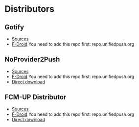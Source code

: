 # Distributors

## Gotify
* [Sources](https://github.com/gotify)
* [F-Droid](https://f-droid.org/packages/com.github.gotify) You need to add this repo first: repo.unifiedpush.org

## NoProvider2Push
* [Sources](https://github.com/NoProvider2Push)
* [F-Droid](https://f-droid.org/packages/org.unifiedpush.distributor.noprovider2push) You need to add this repo first: repo.unifiedpush.org
* [Direct download](https://github.com/NoProvider2Push/android/releases)

## FCM-UP Distributor
* [Sources](https://github.com/UnifiedPush/fcm-distributor)
* [F-Droid](https://f-droid.org/packages/org.unifiedpush.distributor.fcm) You need to add this repo first: repo.unifiedpush.org
* [Direct download](https://github.com/UnifiedPush/fcm-distributor/releases)
